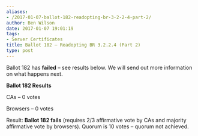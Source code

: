 ```yaml
---
aliases:
- /2017-01-07-ballot-182-readopting-br-3-2-2-4-part-2/
author: Ben Wilson
date: 2017-01-07 19:01:19
tags:
- Server Certificates
title: Ballot 182 – Readopting BR 3.2.2.4 (Part 2)
type: post
---
```


Ballot 182 has **failed** – see results below. We will send out more information on what happens next.

**Ballot 182 Results**

CAs – 0 votes

Browsers – 0 votes

Result: **Ballot 182 fails** (requires 2/3 affirmative vote by CAs and majority affirmative vote by browsers). Quorum is 10 votes – quorum not achieved.